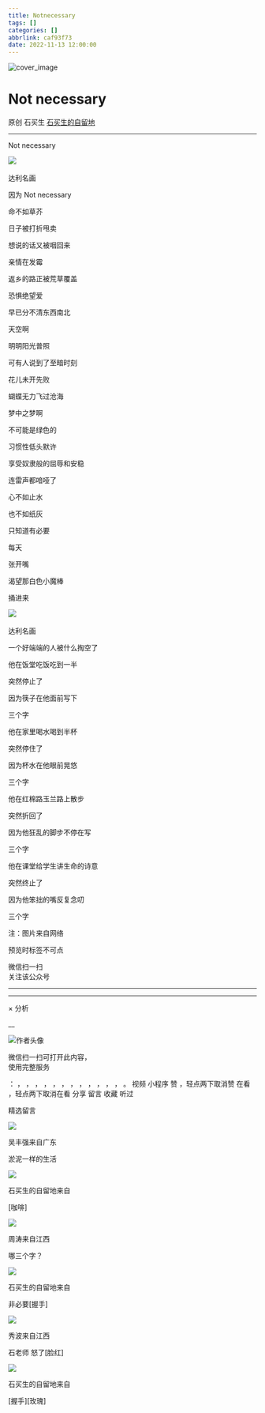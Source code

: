 ```yaml
---
title: Notnecessary
tags: []
categories: []
abbrlink: caf93f73
date: 2022-11-13 12:00:00
---
```


![cover_image](20221113Notnecessary/img1.jpg)

#  Not necessary

原创  石买生  [ 石买生的自留地 ](javascript:void\(0\);)

__ _ _ _ _

Not necessary

  

![](20221113Notnecessary/img2.png)
​

达利名画

  

因为  Not  necessary

  

命不如草芥

  

日子被打折甩卖

  

想说的话又被咽回来

  

亲情在发霉

  

返乡的路正被荒草覆盖

  

恐惧绝望爱

  

早已分不清东西南北

  

天空啊

  

明明阳光普照

  

可有人说到了至暗时刻

  

花儿未开先败

  

蝴蝶无力飞过沧海

  

梦中之梦啊

  

不可能是绿色的

  

习惯性低头默许

  

享受奴隶般的屈辱和安稳

  

连雷声都喑哑了

  

心不如止水

  

也不如纸灰

  

只知道有必要

  

每天

  

张开嘴

  

渴望那白色小魔棒

  

捅进来

  

  

![](20221113Notnecessary/img3.png)
​

达利名画

  

一个好端端的人被什么掏空了

  

  

  

他在饭堂吃饭吃到一半

  

突然停止了

  

因为筷子在他面前写下

  

三个字

  

  

  

他在家里喝水喝到半杯

  

突然停住了

  

因为杯水在他眼前晃悠

  

三个字

  

  

  

他在红棉路玉兰路上散步

  

突然折回了

  

因为他狂乱的脚步不停在写

  

三个字

  

  

  

他在课堂给学生讲生命的诗意

  

突然终止了

  

因为他笨拙的嘴反复念叨

  

三个字

  

  

注：图片来自网络

预览时标签不可点

微信扫一扫  
关注该公众号





****



****



×  分析

__

![作者头像](shared/img1.png)

微信扫一扫可打开此内容，  
使用完整服务

：  ，  ，  ，  ，  ，  ，  ，  ，  ，  ，  ，  ，  。  视频  小程序  赞  ，轻点两下取消赞  在看  ，轻点两下取消在看
分享  留言  收藏  听过

精选留言

![](shared/img16.jpg)

吴丰强来自广东

淤泥一样的生活

![](shared/img4.jpg)

石买生的自留地来自

[咖啡]

![](20221113Notnecessary/img4.jpg)

周涛来自江西

哪三个字？

![](shared/img4.jpg)

石买生的自留地来自

非必要[握手]

![](shared/img48.jpg)

秀波来自江西

石老师 怒了[脸红]

![](shared/img4.jpg)

石买生的自留地来自

[握手][玫瑰]

